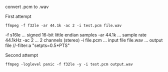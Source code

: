 convert .pcm to .wav 

First attempt

`ffmpeg -f f32le -ar 44.1k -ac 2 -i test.pcm file.wav`

-f s16le … signed 16-bit little endian samples
-ar 44.1k … sample rate 44.1kHz
-ac 2 … 2 channels (stereo)
-i file.pcm … input file
file.wav … output file
//-filter:a "setpts=0.5*PTS" 

Second attempt

`ffmpeg -loglevel panic -f f32le -y -i test.pcm output.wav`
